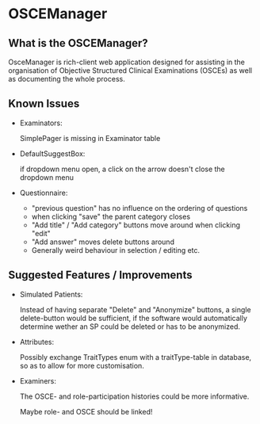 OSCEManager
===========

What is the OSCEManager?
------------------------

OsceManager is rich-client web application designed for assisting in the 
organisation of Objective Structured Clinical Examinations (OSCEs) as well as 
documenting the whole process.

Known Issues
------------
- Examinators:

  SimplePager is missing in Examinator table  

- DefaultSuggestBox:
  
  if dropdown menu open, a click on the arrow doesn't close the dropdown menu

- Questionnaire:
  
  * "previous question" has no influence on the ordering of questions
  * when clicking "save" the parent category closes
  * "Add title" / "Add category" buttons move around when clicking "edit"
  * "Add answer" moves delete buttons around
  * Generally weird behaviour in selection / editing etc.

Suggested Features / Improvements
---------------------------------
- Simulated Patients:

  Instead of having separate "Delete" and "Anonymize" buttons, a single 
  delete-button would be sufficient, if the software would automatically
  determine wether an SP could be deleted or has to be anonymized.

- Attributes:

  Possibly exchange TraitTypes enum with a traitType-table in database, so as 
  to allow for more customisation.

- Examiners:

  The OSCE- and role-participation histories could be more informative.

  Maybe role- and OSCE should be linked!
